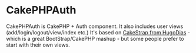 # CakePHPAuth

CakePHPAuth is CakePHP + Auth component. It also includes user views (add/login/logout/view/index etc.)
It's based on [CakeStrap from HugoDias](http://www.github.com/hugodias/cakeStrap) - which is a great BootStrap/CakePHP mashup - but some people prefer to start with their own views.
